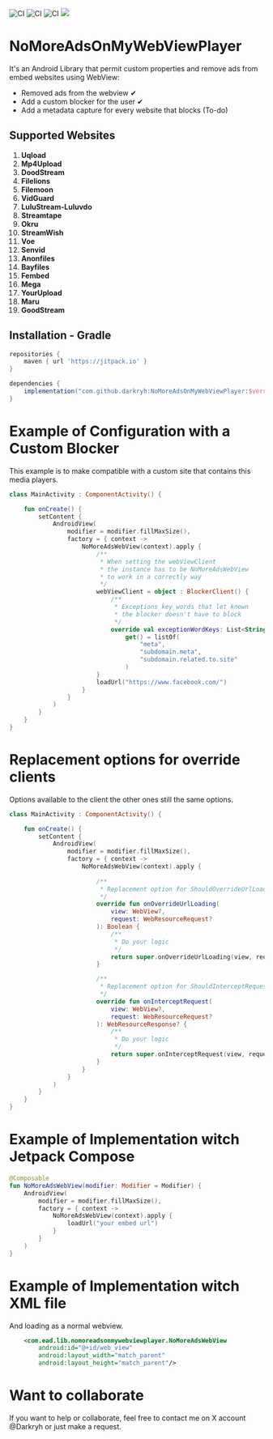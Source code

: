 ![CI](https://github.com/darkryh/NoMoreAdsOnMyWebViewPlayer/actions/workflows/ci-develop.yml/badge.svg) ![CI](https://github.com/darkryh/NoMoreAdsOnMyWebViewPlayer/actions/workflows/ci-develop-instrumental.yml/badge.svg) ![CI](https://github.com/darkryh/NoMoreAdsOnMyWebViewPlayer/actions/workflows/ci-release-production.yml/badge.svg) [![](https://jitpack.io/v/darkryh/NoMoreAdsOnMyWebViewPlayer.svg)](https://jitpack.io/#darkryh/NoMoreAdsOnMyWebViewPlayer)

# NoMoreAdsOnMyWebViewPlayer

It's an Android Library that permit custom properties and remove ads from embed websites using WebView:
- Removed ads from the webview ✔
- Add a custom blocker for the user ✔
- Add a metadata capture for every website that blocks (To-do)

## Supported Websites

1. **Uqload**
2. **Mp4Upload**
3. **DoodStream**
4. **Filelions**
5. **Filemoon**
6. **VidGuard**
7. **LuluStream-Luluvdo**
8. **Streamtape**
9. **Okru**
10. **StreamWish**
11. **Voe**
12. **Senvid**
13. **Anonfiles**
14. **Bayfiles**
15. **Fembed**
16. **Mega**
17. **YourUpload**
18. **Maru**
19. **GoodStream**

## Installation - Gradle
```groovy  
repositories {   
    maven { url 'https://jitpack.io' }  
}

dependencies {  
    implementation("com.github.darkryh:NoMoreAdsOnMyWebViewPlayer:$version")
} 
```  
# Example of Configuration with a Custom Blocker
This example is to make compatible with a custom site that contains this media players.
```kotlin
class MainActivity : ComponentActivity() {

    fun onCreate() {
        setContent {
            AndroidView(
                modifier = modifier.fillMaxSize(),
                factory = { context ->
                    NoMoreAdsWebView(context).apply {
                        /**
                         * When setting the webViewClient
                         * the instance has to be NoMoreAdsWebView
                         * to work in a correctly way
                         */
                        webViewClient = object : BlockerClient() {
                            /**
                             * Exceptions key words that let known
                             * the blocker doesn't have to block
                             */
                            override val exceptionWordKeys: List<String>
                                get() = listOf(
                                    "meta",
                                    "subdomain.meta",
                                    "subdomain.related.to.site"
                                )
                        }
                        loadUrl("https://www.facebook.com/")
                    }
                }
            )
        }    
    }
}
```

# Replacement options for override clients
Options available to the client the other ones still the same options.
```kotlin
class MainActivity : ComponentActivity() {

    fun onCreate() {
        setContent {
            AndroidView(
                modifier = modifier.fillMaxSize(),
                factory = { context ->
                    NoMoreAdsWebView(context).apply {
                        
                        /**
                         * Replacement option for ShouldOverrideUrlLoading(view, request)
                         */
                        override fun onOverrideUrlLoading(
                            view: WebView?,
                            request: WebResourceRequest?
                        ): Boolean {
                            /**
                             * Do your logic
                             */
                            return super.onOverrideUrlLoading(view, request)
                        }

                        /**
                         * Replacement option for ShouldInterceptRequest(view, request)
                         */
                        override fun onInterceptRequest(
                            view: WebView?,
                            request: WebResourceRequest?
                        ): WebResourceResponse? {
                            /**
                             * Do your logic
                             */
                            return super.onInterceptRequest(view, request)
                        }
                    }
                }
            )
        }    
    }
}
```

# Example of Implementation witch Jetpack Compose
```kotlin
@Composable
fun NoMoreAdsWebView(modifier: Modifier = Modifier) {
    AndroidView(
        modifier = modifier.fillMaxSize(),
        factory = { context ->
            NoMoreAdsWebView(context).apply {
                loadUrl("your embed url")
            }
        }
    )
}
```
# Example of Implementation witch XML file
And loading as a normal webview.
```xml
    <com.ead.lib.nomoreadsonmywebviewplayer.NoMoreAdsWebView
        android:id="@+id/web_view"
        android:layout_width="match_parent"
        android:layout_height="match_parent"/>

```

# Want to collaborate
If you want to help or collaborate, feel free to contact me on X account @Darkryh or just make a request.
